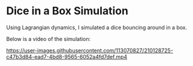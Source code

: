 # Dice in a Box Simulation

Using Lagrangian dynamics, I simulated a dice bouncing around in a box.

Below is a video of the simulation:

https://user-images.githubusercontent.com/113070827/210128725-c47b3d84-ead7-4bd8-9565-6052a4fd7def.mp4